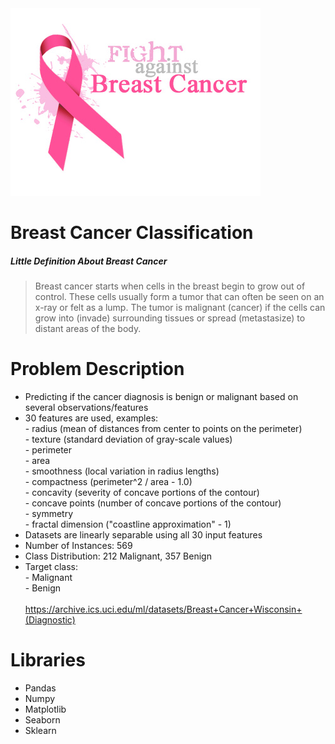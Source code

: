 
<img src='https://github.com/joaopaulolndev/breastcancer/blob/master/breast-cancer.jpg'/>

# Breast Cancer Classification

##### Little Definition About Breast Cancer
> Breast cancer starts when cells in the breast begin to grow out of control. These cells usually form a tumor that can often be seen on an x-ray or felt as a lump. The tumor is malignant (cancer) if the cells can grow into (invade) surrounding tissues or spread (metastasize) to distant areas of the body.

# Problem Description

- Predicting if the cancer diagnosis is benign or malignant based on several observations/features 
- 30 features are used, examples:
        <br/>- radius (mean of distances from center to points on the perimeter)
        <br/>- texture (standard deviation of gray-scale values)
        <br/>- perimeter
        <br/>- area
        <br/>- smoothness (local variation in radius lengths)
        <br/>- compactness (perimeter^2 / area - 1.0)
        <br/>- concavity (severity of concave portions of the contour)
        <br/>- concave points (number of concave portions of the contour)
        <br/>- symmetry 
        <br/>- fractal dimension ("coastline approximation" - 1)
        <br/>
- Datasets are linearly separable using all 30 input features
- Number of Instances: 569
- Class Distribution: 212 Malignant, 357 Benign
- Target class:
         <br/>
         - Malignant
         <br/>
         - Benign
<br/><br/>
https://archive.ics.uci.edu/ml/datasets/Breast+Cancer+Wisconsin+(Diagnostic)


# Libraries
- Pandas
- Numpy
- Matplotlib
- Seaborn
- Sklearn

